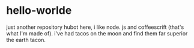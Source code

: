 # hello-worlde
just another repository
hubot here, i like node. js and coffeescrift (that's what I'm made of).
i've had tacos on the moon and find them far superior the earth tacon.
